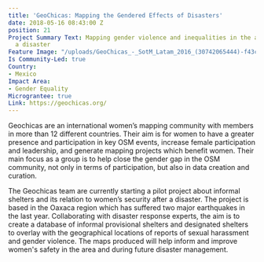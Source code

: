 ```yaml
---
title: 'GeoChicas: Mapping the Gendered Effects of Disasters'
date: 2018-05-16 08:43:00 Z
position: 21
Project Summary Text: Mapping gender violence and inequalities in the aftermath of
  a disaster
Feature Image: "/uploads/GeoChicas_-_SotM_Latam_2016_(30742065444)-f43c1a.jpg"
Is Community-Led: true
Country:
- Mexico
Impact Area:
- Gender Equality
Micrograntee: true
Link: https://geochicas.org/
---
```


Geochicas are an international women’s mapping community with members in more than 12 different countries. Their aim is for women to have a greater presence and participation in key OSM events, increase female participation and leadership, and generate mapping projects which benefit women. Their main focus as a group is to help close the gender gap in the OSM community, not only in terms of participation, but also in data creation and curation.

The Geochicas team are currently starting a pilot project about informal shelters and its relation to women’s security after a disaster. The project is based in the Oaxaca region which has suffered two major earthquakes in the last year. Collaborating with disaster response experts, the aim is to create a database of informal provisional shelters and designated shelters to overlay with the geographical locations of reports of sexual harassment and gender violence. The maps produced will help inform and improve women's safety in the area and during future disaster management. 